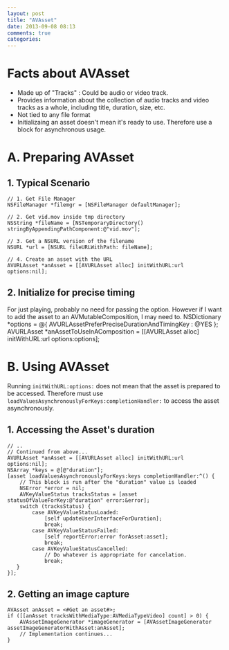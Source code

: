 ```yaml
---
layout: post
title: "AVAsset"
date: 2013-09-08 08:13
comments: true
categories: 
---
```

# Facts about AVAsset
* Made up of "Tracks" : Could be audio or video track.
* Provides information about the collection of audio tracks and video tracks as a whole, including title, duration, size, etc.
* Not tied to any file format
* Initializaing an asset doesn't mean it's ready to use. Therefore use a block for asynchronous usage.

# A. Preparing AVAsset
## 1. Typical Scenario
    // 1. Get File Manager
    NSFileManager *filemgr = [NSFileManager defaultManager];

    // 2. Get vid.mov inside tmp directory
    NSString *fileName = [NSTemporaryDirectory() stringByAppendingPathComponent:@"vid.mov"];

    // 3. Get a NSURL version of the filename
    NSURL *url = [NSURL fileURLWithPath: fileName];
  
    // 4. Create an asset with the URL
    AVURLAsset *anAsset = [[AVURLAsset alloc] initWithURL:url options:nil];

## 2. Initialize for precise timing
For just playing, probably no need for passing the option. However if I want to add the asset to an AVMutableComposition, I may need to.
    NSDictionary *options = @{ AVURLAssetPreferPreciseDurationAndTimingKey : @YES };
    AVURLAsset *anAssetToUseInAComposition = [[AVURLAsset alloc] initWithURL:url options:options];

# B. Using AVAsset
Running `initWithURL:options:` does not mean that the asset is prepared to be accessed. Therefore must use `loadValuesAsynchronouslyForKeys:completionHandler:` to access the asset asynchronously.
## 1. Accessing the Asset's duration
    // ..
    // Continued from above...
    AVURLAsset *anAsset = [[AVURLAsset alloc] initWithURL:url options:nil];
    NSArray *keys = @[@"duration"];
    [asset loadValuesAsynchronouslyForKeys:keys completionHandler:^() {
        // This block is run after the "duration" value is loaded
        NSError *error = nil;
        AVKeyValueStatus tracksStatus = [asset statusOfValueForKey:@"duration" error:&error];
        switch (tracksStatus) {
            case AVKeyValueStatusLoaded:
                [self updateUserInterfaceForDuration];
                break;
            case AVKeyValueStatusFailed:
                [self reportError:error forAsset:asset];
                break;
            case AVKeyValueStatusCancelled:
                // Do whatever is appropriate for cancelation.
                break;
       }
    }];

## 2. Getting an image capture
    AVAsset anAsset = <#Get an asset#>;
    if ([[anAsset tracksWithMediaType:AVMediaTypeVideo] count] > 0) {
        AVAssetImageGenerator *imageGenerator = [AVAssetImageGenerator assetImageGeneratorWithAsset:anAsset];
        // Implementation continues...
    }
